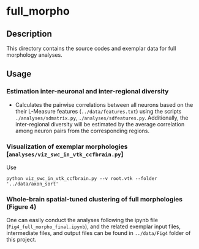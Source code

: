 # full_morpho
## Description
This directory contains the source codes and exemplar data for full morphology analyses.

## Usage
### Estimation inter-neuronal and inter-regional diversity 
- Calculates the pairwise correlations between all neurons based on the their L-Measure features (`../data/features.txt`) using the scripts `./analyses/sdmatrix.py`, `./analyses/sdfeatures.py`. Additionally, the inter-regional diversity will be estimated by the average correlation among neuron pairs from the corresponding regions.


### Visualization of exemplar morphologies [`analyses/viz_swc_in_vtk_ccfbrain.py`]
Use

	python viz_swc_in_vtk_ccfbrain.py --v root.vtk --folder '../data/axon_sort'

### Whole-brain spatial-tuned clustering of full morphologies (Figure 4)
One can easily conduct the analyses following the ipynb file (`Fig4_full_morpho_final.ipynb`), and the related exemplar input files, intermediate files, and output files can be found in `../data/Fig4` folder of this project.
